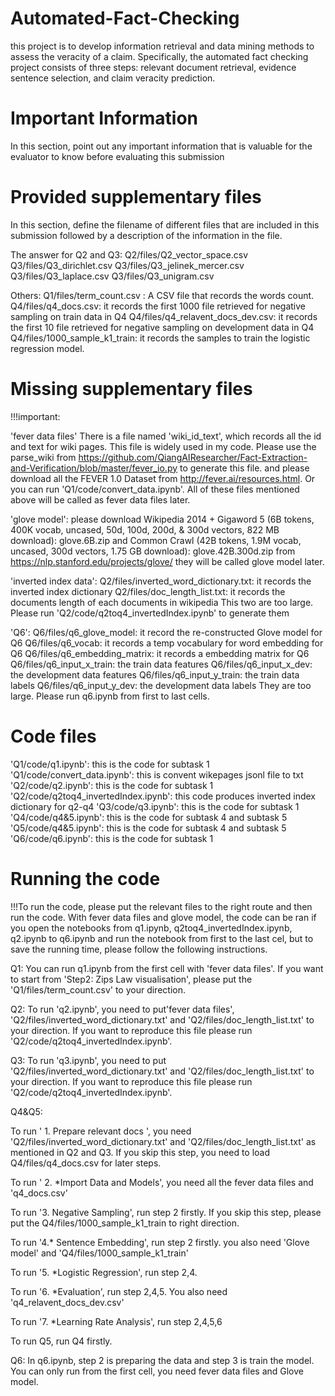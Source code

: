 # Automated-Fact-Checking
this project is to develop information retrieval and data mining methods to assess the veracity of a claim. Specifically, the automated fact checking project consists of three steps: relevant document retrieval, evidence sentence selection, and claim veracity prediction.



Important Information
================
In this section, point out any important information that is valuable for the evaluator to know before evaluating this submission

Provided supplementary files
===================
In this section, define the filename of different files that are included in this submission followed by a description of the information in the file.


The answer for Q2 and Q3:
Q2/files/Q2_vector_space.csv
Q3/files/Q3_dirichlet.csv
Q3/files/Q3_jelinek_mercer.csv
Q3/files/Q3_laplace.csv
Q3/files/Q3_unigram.csv

Others:
Q1/files/term_count.csv : A CSV file that records the words count.
Q4/files/q4_docs.csv: it records the first 1000 file retrieved for negative sampling on train data in Q4
Q4/files/q4_relavent_docs_dev.csv: it records the first 10 file retrieved for negative sampling on development data in Q4
Q4/files/1000_sample_k1_train: it records the samples to train the logistic regression model.




Missing supplementary files
===========================
!!!important: 

'fever data files' 
There is a file named 'wiki_id_text', which records all the id and text for wiki pages. This file is widely used in my code. Please use the parse_wiki from      https://github.com/QiangAIResearcher/Fact-Extraction-and-Verification/blob/master/fever_io.py   to generate this file. and please download all the FEVER 1.0 Dataset from http://fever.ai/resources.html. Or you can run 'Q1/code/convert_data.ipynb'. All of these files mentioned above will be called as fever data files later.

'glove model':
please download Wikipedia 2014 + Gigaword 5 (6B tokens, 400K vocab, uncased, 50d, 100d, 200d, & 300d vectors, 822 MB download): glove.6B.zip and Common Crawl (42B tokens, 1.9M vocab, uncased, 300d vectors, 1.75 GB download): glove.42B.300d.zip from    https://nlp.stanford.edu/projects/glove/   they will be called glove model later.

'inverted index data':
Q2/files/inverted_word_dictionary.txt: it records the inverted index dictionary
Q2/files/doc_length_list.txt: it records the documents length of each documents in wikipedia 
This two are too large. Please run 'Q2/code/q2toq4_invertedIndex.ipynb' to generate them 

'Q6':
Q6/files/q6_glove_model: it record the re-constructed Glove model for Q6
Q6/files/q6_vocab: it records a temp vocabulary for word embedding for Q6
Q6/files/q6_embedding_matrix: it records a embedding matrix for Q6
Q6/files/q6_input_x_train: the train data features
Q6/files/q6_input_x_dev: the development data features
Q6/files/q6_input_y_train: the train data labels
Q6/files/q6_input_y_dev: the development data labels
They are too large. Please run q6.ipynb from first to last cells.

Code files
==========
'Q1/code/q1.ipynb': this is the code for subtask 1
'Q1/code/convert_data.ipynb': this is convent wikepages jsonl file to txt
'Q2/code/q2.ipynb': this is the code for subtask 1
'Q2/code/q2toq4_invertedIndex.ipynb': this code produces inverted index dictionary for q2-q4
'Q3/code/q3.ipynb': this is the code for subtask 1
'Q4/code/q4&5.ipynb': this is the code for subtask 4 and subtask 5
'Q5/code/q4&5.ipynb': this is the code for subtask 4 and subtask 5
'Q6/code/q6.ipynb': this is the code for subtask 1



Running the code
================

!!!To run the code, please put the relevant files to the right route and then run the code. With fever data files and glove model, the code can be ran if you open the notebooks from q1.ipynb, q2toq4_invertedIndex.ipynb, q2.ipynb to q6.ipynb and run the notebook from first to the last cel, but to save the running time, please follow the following instructions.

Q1: You can run q1.ipynb from the first cell with 'fever data files'. If you want to start from 'Step2: Zips Law visualisation', please put the 'Q1/files/term_count.csv' to your direction.

Q2: To run 'q2.ipynb', you need to put'fever data files', 'Q2/files/inverted_word_dictionary.txt' and 'Q2/files/doc_length_list.txt' to your direction. If you want to reproduce this file please run 'Q2/code/q2toq4_invertedIndex.ipynb'.

Q3: To run 'q3.ipynb', you need to put 'Q2/files/inverted_word_dictionary.txt' and 'Q2/files/doc_length_list.txt' to your direction. If you want to reproduce this file please run 'Q2/code/q2toq4_invertedIndex.ipynb'. 

Q4&Q5:

To run ' 1. Prepare relevant docs ', you need 'Q2/files/inverted_word_dictionary.txt' and 'Q2/files/doc_length_list.txt' as mentioned in Q2 and Q3. If you skip this step, you need to load Q4/files/q4_docs.csv for later steps.

To run ' 2. *Import Data and Models', you need all the fever data files and 'q4_docs.csv'

To run '3. Negative Sampling', run step 2 firstly. If you skip this step, please put the Q4/files/1000_sample_k1_train to right direction.

To run '4.* Sentence Embedding', run step 2 firstly. you also need 'Glove model' and 'Q4/files/1000_sample_k1_train'

To run '5. *Logistic Regression', run step 2,4.

To run '6. *Evaluation', run step 2,4,5. You also need 'q4_relavent_docs_dev.csv'

To run '7. *Learning Rate Analysis', run step 2,4,5,6

To run Q5, run Q4 firstly.

Q6: In q6.ipynb, step 2 is preparing the data and step 3 is train the model.
You can only run from the first cell, you need fever data files and Glove model.
